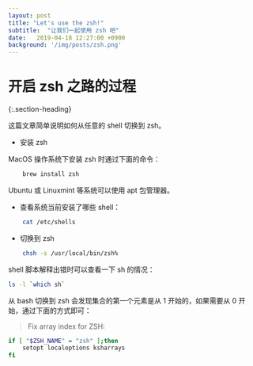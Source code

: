 ```yaml
---
layout: post
title: "Let's use the zsh!"
subtitle:  "让我们一起使用 zsh 吧"
date:   2019-04-18 12:27:00 +0900
background: '/img/posts/zsh.png'
---
```


# 开启 zsh 之路的过程
{:.section-heading}

这篇文章简单说明如何从任意的 shell 切换到 zsh。

* 安装 zsh

MacOS 操作系统下安装 zsh 时通过下面的命令：

```sh
	brew install zsh
```

Ubuntu 或 Linuxmint 等系统可以使用 apt 包管理器。

* 查看系统当前安装了哪些 shell：

```sh
	cat /etc/shells
```

* 切换到 zsh

```sh
	chsh -s /usr/local/bin/zsh%
```

shell 脚本解释出错时可以查看一下 sh 的情况：

```sh
ls -l `which sh`
```

从 bash 切换到 zsh 会发现集合的第一个元素是从 1 开始的，如果需要从 0 开始，通过下面的方式即可：

>Fix array index for ZSH:
```sh
if [ "$ZSH_NAME" = "zsh" ];then
	setopt localoptions ksharrays
fi
```
